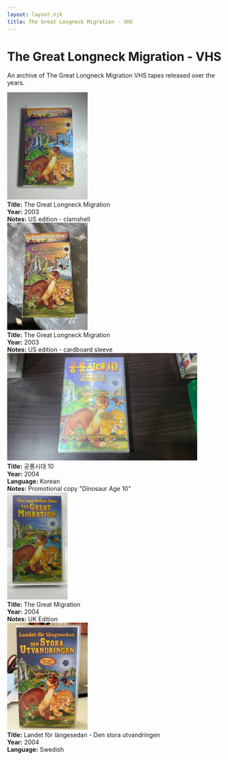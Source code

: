 ```yaml
---
layout: layout.njk
title: The Great Longneck Migration - VHS
---
```


# The Great Longneck Migration - VHS

An archive of The Great Longneck Migration VHS tapes released over the years.

<div class="table-wrapper">
  <table>
  <div class="item-entry">
  <div class="item-image">
    
  </div>
  <div class="item-details">
    
  </div>
</div>

<div class="item-entry">
  <div class="item-image">
    <a href="/images/media/vhs/10/lbt10-US-clamshell.jpg" data-lightbox="books" data-title="The Great Longneck Migration">
        <div class="img-box">
          <img src="/images/media/vhs/10/lbt10-US-clamshell.jpg" alt="The Great Longneck Migration" style="height:250px; object-fit:cover;" / loading="lazy">
        </div>
      </a>
  </div>
  <div class="item-details">
    <strong>Title:</strong> The Great Longneck Migration<br/>
      <strong>Year:</strong> 2003<br/>
      <strong>Notes:</strong> US edition - clamshell<br/>
  </div>
</div>


<div class="item-entry">
  <div class="item-image">
    <a href="/images/media/vhs/10/lbt10-US-sleeve.jpg" data-lightbox="books" data-title="The Great Longneck Migration">
        <div class="img-box">
          <img src="/images/media/vhs/10/lbt10-US-sleeve.jpg" alt="The Great Longneck Migration" style="height:250px; object-fit:cover;" / loading="lazy">
        </div>
      </a>
  </div>
  <div class="item-details">
    <strong>Title:</strong> The Great Longneck Migration<br/>
      <strong>Year:</strong> 2003<br/>
      <strong>Notes:</strong> US edition - cardboard sleeve<br/>
  </div>
</div>

  <div class="item-entry">
  <div class="item-image">
    <a href="/images/media/vhs/10/lbt10-KO.jpg" data-lightbox="books" data-title="The Great Longneck Migration">
        <div class="img-box">
          <img src="/images/media/vhs/10/lbt10-KO.jpg" alt="The Great Longneck Migration" style="height:250px; object-fit:cover;" / loading="lazy">
        </div>
      </a>
  </div>
  <div class="item-details">
    <strong>Title:</strong> 공룡시대 10<br/>
      <strong>Year:</strong> 2004<br/>
      <strong>Language:</strong> Korean<br/>
      <strong>Notes:</strong> Promotional copy "Dinosaur Age 10"<br/>
  </div>
</div>

<div class="item-entry">
  <div class="item-image">
    <a href="/images/media/vhs/10/lbt10-UK-clamshell.jpg" data-lightbox="books" data-title="The Great Migration">
        <div class="img-box">
          <img src="/images/media/vhs/10/lbt10-UK-clamshell.jpg" alt="The Great Migration" style="height:250px; object-fit:cover;" / loading="lazy">
        </div>
      </a>
  </div>
  <div class="item-details">
    <strong>Title:</strong> The Great Migration<br/>
      <strong>Year:</strong> 2004<br/>
      <strong>Notes:</strong> UK Edition<br/>
  </div>
</div>

  <div class="item-entry">
  <div class="item-image">
    <a href="/images/media/vhs/10/lbt10-SV.jpg" data-lightbox="books" data-title="Landet för längesedan - Den stora utvandringen">
        <div class="img-box">
          <img src="/images/media/vhs/10/lbt10-SV.jpg" alt="Landet för längesedan - Den stora utvandringen" style="height:250px; object-fit:cover;" / loading="lazy">
        </div>
      </a>
  </div>
  <div class="item-details">
    <strong>Title:</strong> Landet för längesedan - Den stora utvandringen<br/>
      <strong>Year:</strong> 2004<br/>
      <strong>Language:</strong> Swedish<br/>
  </div>
</div>



</table>
</div>